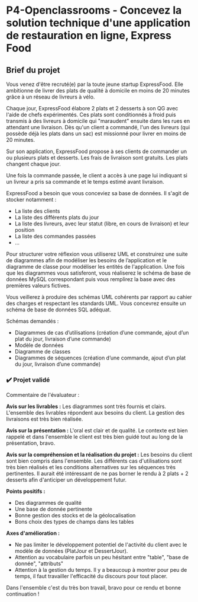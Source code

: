 # P4-Openclassrooms - Concevez la solution technique d'une application de restauration en ligne, Express Food

## Brief du projet

Vous venez d'être recruté(e) par la toute jeune startup ExpressFood. Elle ambitionne de livrer des plats de qualité à domicile en moins de 20 minutes grâce à un réseau de livreurs à vélo.

Chaque jour, ExpressFood élabore 2 plats et 2 desserts à son QG avec l'aide de chefs expérimentés. Ces plats sont conditionnés à froid puis transmis à des livreurs à domicile qui "maraudent" ensuite dans les rues en attendant une livraison. Dès qu'un client a commandé, l'un des livreurs (qui possède déjà les plats dans un sac) est missionné pour livrer en moins de 20 minutes.

Sur son application, ExpressFood propose à ses clients de commander un ou plusieurs plats et desserts. Les frais de livraison sont gratuits. Les plats changent chaque jour.

Une fois la commande passée, le client a accès à une page lui indiquant si un livreur a pris sa commande et le temps estimé avant livraison.

ExpressFood a besoin que vous conceviez sa base de données. Il s'agit de stocker notamment :

* La liste des clients
* La liste des différents plats du jour
* La liste des livreurs, avec leur statut (libre, en cours de livraison) et leur position
* La liste des commandes passées
* ...

Pour structurer votre réflexion vous utiliserez UML et construirez une suite de diagrammes afin de modéliser les besoins de l’application et le diagramme de classe pour modéliser les entités de l'application. Une fois que les diagrammes vous satisferont, vous réaliserez le schéma de base de données MySQL correspondant puis vous remplirez la base avec des premières valeurs fictives.

Vous veillerez à produire des schémas UML cohérents par rapport au cahier des charges et respectant les standards UML. Vous concevrez ensuite un schéma de base de données SQL adéquat.

Schémas demandés :

* Diagrammes de cas d’utilisations (création d’une commande, ajout d’un plat du jour, livraison d’une commande)
* Modèle de données
* Diagramme de classes
* Diagrammes de séquences (création d’une commande, ajout d’un plat du jour, livraison d’une commande)

### ✔️ Projet validé

Commentaire de l'évaluateur :

**Avis sur les livrables :** 
Les diagrammes sont très fournis et clairs. L'ensemble des livrables répondent aux besoins du client. La gestion des livraisons est très bien réalisée.

**Avis sur la présentation :** 
L'oral est clair et de qualité. Le contexte est bien rappelé et dans l'ensemble le client est très bien guidé tout au long de la présentation, bravo.

**Avis sur la compréhension et la réalisation du projet :** 
Les besoins du client sont bien compris dans l'ensemble. Les différents cas d'utilisations sont très bien réalisés et les conditions alternatives sur les séquences très pertinentes. Il aurait été intéressant de ne pas borner le rendu à 2 plats + 2 desserts afin d'anticiper un développement futur.

**Points positifs :** 
* Des diagrammes de qualité
* Une base de donnée pertinente
* Bonne gestion des stocks et de la géolocalisation
* Bons choix des types de champs dans les tables

**Axes d'amélioration :** 
* Ne pas limiter le développement potentiel de l'activité du client avec le modèle de données (PlatJour et DessertJour).
* Attention au vocabulaire parfois un peu hésitant entre "table", "base de donnée", "attributs"
* Attention à la gestion du temps. Il y a beaucoup à montrer pour peu de temps, il faut travailler l'efficacité du discours pour tout placer.

Dans l'ensemble c'est du très bon travail, bravo pour ce rendu et bonne continuation !
